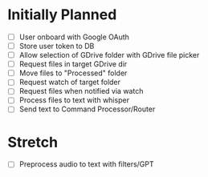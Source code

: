 # Initially Planned
- [ ] User onboard with Google OAuth
- [ ] Store user token to DB
- [ ] Allow selection of GDrive folder with GDrive file picker
- [ ] Request files in target GDrive dir
- [ ] Move files to "Processed" folder
- [ ] Request watch of target folder
- [ ] Request files when notified via watch
- [ ] Process files to text with whisper
- [ ] Send text to Command Processor/Router

# Stretch
- [ ] Preprocess audio to text with filters/GPT
